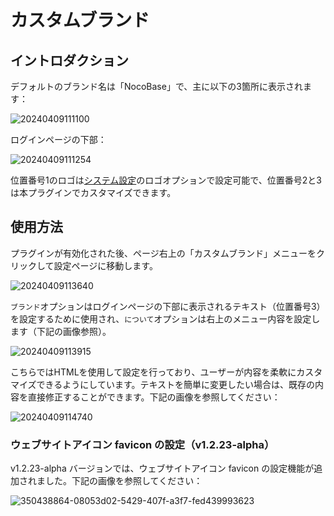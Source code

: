 # カスタムブランド

<PluginInfo commercial="true" name="custom-brand"></PluginInfo>

## イントロダクション

デフォルトのブランド名は「NocoBase」で、主に以下の3箇所に表示されます：

![20240409111100](https://static-docs.nocobase.com/20240409111100.png)

ログインページの下部：

![20240409111254](https://static-docs.nocobase.com/20240409111254.png)

位置番号1のロゴは[システム設定](/handbook/system-settings)のロゴオプションで設定可能で、位置番号2と3は本プラグインでカスタマイズできます。

## 使用方法

プラグインが有効化された後、ページ右上の「カスタムブランド」メニューをクリックして設定ページに移動します。

![20240409113640](https://static-docs.nocobase.com/20240409113640.png)

`ブランド`オプションはログインページの下部に表示されるテキスト（位置番号3）を設定するために使用され、`について`オプションは右上のメニュー内容を設定します（下記の画像参照）。

![20240409113915](https://static-docs.nocobase.com/20240409113915.png)

こちらではHTMLを使用して設定を行っており、ユーザーが内容を柔軟にカスタマイズできるようにしています。テキストを簡単に変更したい場合は、既存の内容を直接修正することができます。下記の画像を参照してください：

![20240409114740](https://static-docs.nocobase.com/20240409114740.png)

### ウェブサイトアイコン favicon の設定（v1.2.23-alpha）

v1.2.23-alpha バージョンでは、ウェブサイトアイコン favicon の設定機能が追加されました。下記の画像を参照してください：

![350438864-08053d02-5429-407f-a3f7-fed439993623](https://nocobase-docs.oss-cn-beijing.aliyuncs.com/350438864-08053d02-5429-407f-a3f7-fed439993623.gif)

